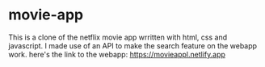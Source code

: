 # movie-app
This is a clone of the netflix movie app wrritten with html, css and javascript.
I made use of an API to make the search feature on the webapp work. here's the link to the webapp: https://movieappl.netlify.app
